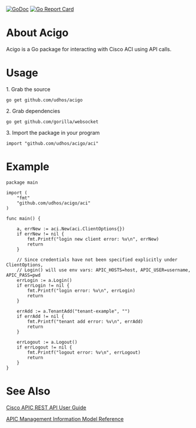 [![GoDoc](https://godoc.org/github.com/udhos/acigo/aci?status.svg)](http://godoc.org/github.com/udhos/acigo/aci)
[![Go Report Card](https://goreportcard.com/badge/github.com/udhos/acigo)](https://goreportcard.com/report/github.com/udhos/acigo)

About Acigo
===========

Acigo is a Go package for interacting with Cisco ACI using API calls.

Usage
=====

1\. Grab the source

    go get github.com/udhos/acigo

2\. Grab dependencies

    go get github.com/gorilla/websocket

3\. Import the package in your program

    import "github.com/udhos/acigo/aci"

Example
=======

    package main
    
    import (
    	"fmt"
    	"github.com/udhos/acigo/aci"
    )
    
    func main() {
    
    	a, errNew := aci.New(aci.ClientOptions{})
    	if errNew != nil {
    		fmt.Printf("login new client error: %v\n", errNew)
    		return
    	}
    
    	// Since credentials have not been specified explicitly under ClientOptions,
    	// Login() will use env vars: APIC_HOSTS=host, APIC_USER=username, APIC_PASS=pwd
    	errLogin := a.Login()
    	if errLogin != nil {
    		fmt.Printf("login error: %v\n", errLogin)
    		return
    	}
    
    	errAdd := a.TenantAdd("tenant-example", "")
    	if errAdd != nil {
    		fmt.Printf("tenant add error: %v\n", errAdd)
    		return
    	}
    
    	errLogout := a.Logout()
    	if errLogout != nil {
    		fmt.Printf("logout error: %v\n", errLogout)
    		return
    	}
    }

See Also
========

[Cisco APIC REST API User Guide](http://www.cisco.com/c/en/us/td/docs/switches/datacenter/aci/apic/sw/1-x/api/rest/b_APIC_RESTful_API_User_Guide.html)

[APIC Management Information Model Reference](https://developer.cisco.com/media/mim-ref)
